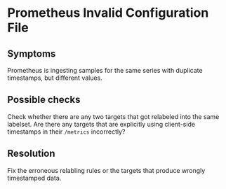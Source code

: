 # Prometheus Invalid Configuration File

## Symptoms

Prometheus is ingesting samples for the same series with duplicate timestamps,
but different values.

## Possible checks

Check whether there are any two targets that got relabeled into the same labelset.
Are there any targets that are explicitly using client-side timestamps in their
`/metrics` incorrectly?

## Resolution

Fix the erroneous relabling rules or the targets that produce wrongly timestamped
data.